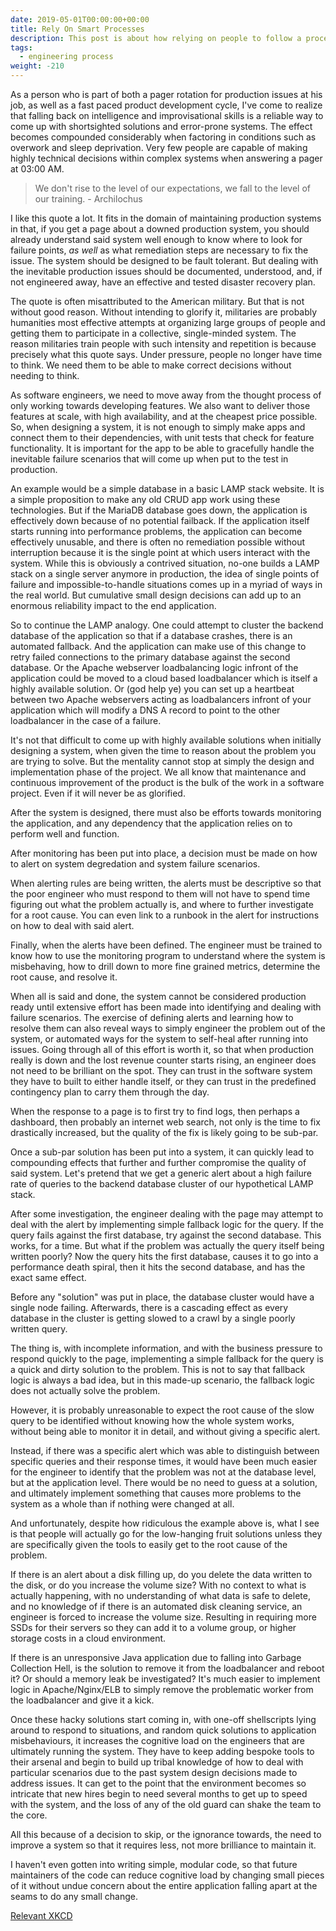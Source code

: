 ```yaml
---
date: 2019-05-01T00:00:00+00:00
title: Rely On Smart Processes
description: This post is about how relying on people to follow a process reliably is a fools errand because of the fact that people make mistakes. If we want to engineer failure resistent systems, we need to focus on designing processes to do our work, and not just the work itself.
tags:
  - engineering process
weight: -210
---
```


As a person who is part of both a pager rotation for production issues at his job, as well as a fast paced product development cycle, I've come to realize that falling back on intelligence and improvisational skills is a reliable way to come up with shortsighted solutions and error-prone systems. The effect becomes compounded considerably when factoring in conditions such as overwork and sleep deprivation. Very few people are capable of making highly technical decisions within complex systems when answering a pager at 03:00 AM.

> We don't rise to the level of our expectations, we fall to the level of our training. - Archilochus

I like this quote a lot. It fits in the domain of maintaining production systems in that, if you get a page about a downed production system, you should already understand said system well enough to know where to look for failure points, _as well_ as what remediation steps are necessary to fix the issue. The system should be designed to be fault tolerant. But dealing with the inevitable production issues should be documented, understood, and, if not engineered away, have an effective and tested disaster recovery plan.

The quote is often misattributed to the American military. But that is not without good reason. Without intending to glorify it, militaries are probably humanities most effective attempts at organizing large groups of people and getting them to participate in a collective, single-minded system. The reason militaries train people with such intensity and repetition is because precisely what this quote says. Under pressure, people no longer have time to think. We need them to be able to make correct decisions without needing to think.

As software engineers, we need to move away from the thought process of only working towards developing features. We also want to deliver those features at scale, with high availability, and at the cheapest price possible. So, when designing a system, it is not enough to simply make apps and connect them to their dependencies, with unit tests that check for feature functionality. It is important for the app to be able to gracefully handle the inevitable failure scenarios that will come up when put to the test in production.

An example would be a simple database in a basic LAMP stack website. It is a simple proposition to make any old CRUD app work using these technologies. But if the MariaDB database goes down, the application is effectively down because of no potential failback. If the application itself starts running into performance problems, the application can become effectively unusable, and there is often no remediation possible without interruption because it is the single point at which users interact with the system. While this is obviously a contrived situation, no-one builds a LAMP stack on a single server anymore in production, the idea of single points of failure and impossible-to-handle situations comes up in a myriad of ways in the real world. But cumulative small design decisions can add up to an enormous reliability impact to the end application.

So to continue the LAMP analogy. One could attempt to cluster the backend database of the application so that if a database crashes, there is an automated fallback. And the application can make use of this change to retry failed connections to the primary database against the second database. Or the Apache webserver loadbalancing logic infront of the application could be moved to a cloud based loadbalancer which is itself a highly available solution. Or (god help ye) you can set up a heartbeat between two Apache webservers acting as loadbalancers infront of your application which will modify a DNS A record to point to the other loadbalancer in the case of a failure.

It's not that difficult to come up with highly available solutions when initially designing a system, when given the time to reason about the problem you are trying to solve. But the mentality cannot stop at simply the design and implementation phase of the project. We all know that maintenance and continuous improvement of the product is the bulk of the work in a software project. Even if it will never be as glorified.

After the system is designed, there must also be efforts towards monitoring the application, and any dependency that the application relies on to perform well and function.

After monitoring has been put into place, a decision must be made on how to alert on system degredation and system failure scenarios.

When alerting rules are being written, the alerts must be descriptive so that the poor engineer who must respond to them will not have to spend time figuring out what the problem actually is, and where to further investigate for a root cause. You can even link to a runbook in the alert for instructions on how to deal with said alert.

Finally, when the alerts have been defined. The engineer must be trained to know how to use the monitoring program to understand where the system is misbehaving, how to drill down to more fine grained metrics, determine the root cause, and resolve it.

When all is said and done, the system cannot be considered production ready until extensive effort has been made into identifying and dealing with failure scenarios. The exercise of defining alerts and learning how to resolve them can also reveal ways to simply engineer the problem out of the system, or automated ways for the system to self-heal after running into issues. Going through all of this effort is worth it, so that when production really is down and the lost revenue counter starts rising, an engineer does not need to be brilliant on the spot. They can trust in the software system they have to built to either handle itself, or they can trust in the predefined contingency plan to carry them through the day.

When the response to a page is to first try to find logs, then perhaps a dashboard, then probably an internet web search, not only is the time to fix drastically increased, but the quality of the fix is likely going to be sub-par.

Once a sub-par solution has been put into a system, it can quickly lead to compounding effects that further and further compromise the quality of said system. Let's pretend that we get a generic alert about a high failure rate of queries to the backend database cluster of our hypothetical LAMP stack.

After some investigation, the engineer dealing with the page may attempt to deal with the alert by implementing simple fallback logic for the query. If the query fails against the first database, try against the second database. This works, for a time. But what if the problem was actually the query itself being written poorly? Now the query hits the first database, causes it to go into a performance death spiral, then it hits the second database, and has the exact same effect.

Before any "solution" was put in place, the database cluster would have a single node failing. Afterwards, there is a cascading effect as every database in the cluster is getting slowed to a crawl by a single poorly written query.

The thing is, with incomplete information, and with the business pressure to respond quickly to the page, implementing a simple fallback for the query is a quick and dirty solution to the problem. This is not to say that fallback logic is always a bad idea, but in this made-up scenario, the fallback logic does not actually solve the problem.

However, it is probably unreasonable to expect the root cause of the slow query to be identified without knowing how the whole system works, without being able to monitor it in detail, and without giving a specific alert.

Instead, if there was a specific alert which was able to distinguish between specific queries and their response times, it would have been much easier for the engineer to identify that the problem was not at the database level, but at the application level. There would be no need to guess at a solution, and ultimately implement something that causes more problems to the system as a whole than if nothing were changed at all.

And unfortunately, despite how ridiculous the example above is, what I see is that people will actually go for the low-hanging fruit solutions unless they are specifically given the tools to easily get to the root cause of the problem.

If there is an alert about a disk filling up, do you delete the data written to the disk, or do you increase the volume size? With no context to what is actually happening, with no understanding of what data is safe to delete, and no knowledge of if there is an automated disk cleaning service, an engineer is forced to increase the volume size. Resulting in requiring more SSDs for their servers so they can add it to a volume group, or higher storage costs in a cloud environment.

If there is an unresponsive Java application due to falling into Garbage Collection Hell, is the solution to remove it from the loadbalancer and reboot it? Or should a memory leak be investigated? It's much easier to implement logic in Apache/Nginx/ELB to simply remove the problematic worker from the loadbalancer and give it a kick.

Once these hacky solutions start coming in, with one-off shellscripts lying around to respond to situations, and random quick solutions to application misbehaviours, it increases the cognitive load on the engineers that are ultimately running the system. They have to keep adding bespoke tools to their arsenal and begin to build up tribal knowledge of how to deal with particular scenarios due to the past system design decisions made to address issues. It can get to the point that the environment becomes so intricate that new hires begin to need several months to get up to speed with the system, and the loss of any of the old guard can shake the team to the core.

All this because of a decision to skip, or the ignorance towards, the need to improve a system so that it requires less, not more brilliance to maintain it.

I haven't even gotten into writing simple, modular code, so that future maintainers of the code can reduce cognitive load by changing small pieces of it without undue concern about the entire application falling apart at the seams to do any small change.

[Relevant XKCD](https://imgs.xkcd.com/comics/data_pipeline.png)
